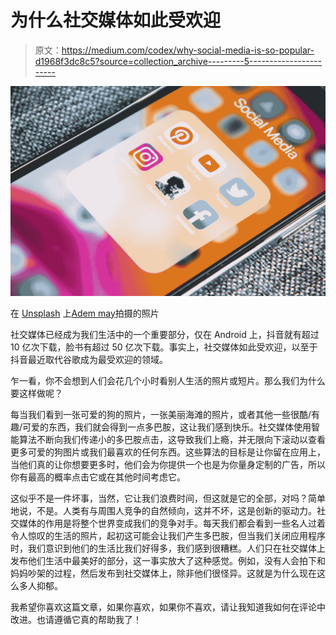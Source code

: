 # 为什么社交媒体如此受欢迎

> 原文：<https://medium.com/codex/why-social-media-is-so-popular-d1968f3dc8c5?source=collection_archive---------5----------------------->

![](img/da775b1e65dfec56749fe7a63ad35b1a.png)

在 [Unsplash](https://unsplash.com?utm_source=medium&utm_medium=referral) 上[Adem may](https://unsplash.com/@ademay?utm_source=medium&utm_medium=referral)拍摄的照片

社交媒体已经成为我们生活中的一个重要部分，仅在 Android 上，抖音就有超过 10 亿次下载，脸书有超过 50 亿次下载。事实上，社交媒体如此受欢迎，以至于抖音最近取代谷歌成为最受欢迎的领域。

乍一看，你不会想到人们会花几个小时看别人生活的照片或短片。那么我们为什么要这样做呢？

每当我们看到一张可爱的狗的照片，一张美丽海滩的照片，或者其他一些很酷/有趣/可爱的东西，我们就会得到一点多巴胺，这让我们感到快乐。社交媒体使用智能算法不断向我们传递小的多巴胺点击，这导致我们上瘾，并无限向下滚动以查看更多可爱的狗图片或我们最喜欢的任何东西。这些算法的目标是让你留在应用上，当他们真的让你想要更多时，他们会为你提供一个也是为你量身定制的广告，所以你有最高的概率点击它或在其他时间考虑它。

这似乎不是一件坏事，当然，它让我们浪费时间，但这就是它的全部，对吗？简单地说，不是。人类有与周围人竞争的自然倾向，这并不坏，这是创新的驱动力。社交媒体的作用是将整个世界变成我们的竞争对手。每天我们都会看到一些名人过着令人惊叹的生活的照片，起初这可能会让我们产生多巴胺，但当我们关闭应用程序时，我们意识到他们的生活比我们好得多，我们感到很糟糕。人们只在社交媒体上发布他们生活中最美好的部分，这一事实放大了这种感觉。例如，没有人会拍下和妈妈吵架的过程，然后发布到社交媒体上，除非他们很怪异。这就是为什么现在这么多人抑郁。

我希望你喜欢这篇文章，如果你喜欢，如果你不喜欢，请让我知道我如何在评论中改进。也请遵循它真的帮助我了！